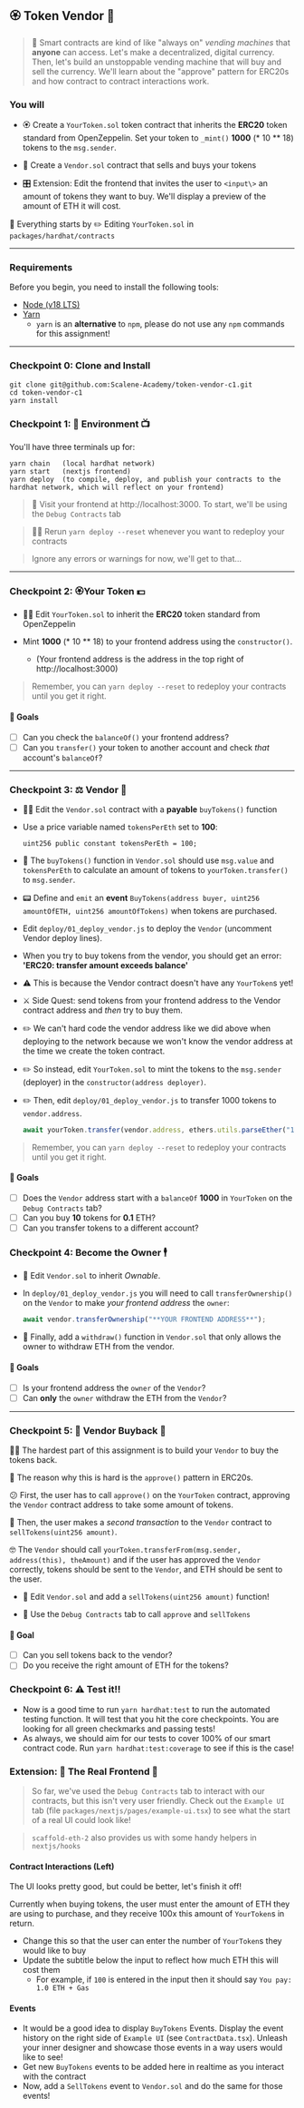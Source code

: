 ## 🏵 Token Vendor 🤖

> 🤖 Smart contracts are kind of like "always on" _vending machines_ that **anyone** can access. Let's make a decentralized, digital currency. Then, let's build an unstoppable vending machine that will buy and sell the currency. We'll learn about the "approve" pattern for ERC20s and how contract to contract interactions work.

### You will

- 🏵 Create a `YourToken.sol` token contract that inherits the **ERC20** token standard from OpenZeppelin. Set your token to `_mint()` **1000** (\* 10 \*\* 18) tokens to the `msg.sender`.

- 🤖 Create a `Vendor.sol` contract that sells and buys your tokens

- 🎛 Extension: Edit the frontend that invites the user to `<input\>` an amount of tokens they want to buy. We'll display a preview of the amount of ETH it will cost.

🧫 Everything starts by ✏️ Editing `YourToken.sol` in `packages/hardhat/contracts`

---

### Requirements

Before you begin, you need to install the following tools:

- [Node (v18 LTS)](https://nodejs.org/en/download/)
- [Yarn](https://yarnpkg.com/getting-started/install)
  - `yarn` is an **alternative** to `npm`, please do not use any `npm` commands for this assignment!

---

### Checkpoint 0: Clone and Install

```
git clone git@github.com:Scalene-Academy/token-vendor-c1.git
cd token-vendor-c1
yarn install
```

### Checkpoint 1: 🔭 Environment 📺

You'll have three terminals up for:

```
yarn chain   (local hardhat network)
yarn start   (nextjs frontend)
yarn deploy  (to compile, deploy, and publish your contracts to the hardhat network, which will reflect on your frontend)
```

> 👀 Visit your frontend at http://localhost:3000. To start, we'll be using the `Debug Contracts` tab

> 👩‍💻 Rerun `yarn deploy --reset` whenever you want to redeploy your contracts

> Ignore any errors or warnings for now, we'll get to that...

---

### Checkpoint 2: 🏵Your Token 💵

- 👩‍💻 Edit `YourToken.sol` to inherit the **ERC20** token standard from OpenZeppelin

- Mint **1000** (\* 10 \*\* 18) to your frontend address using the `constructor()`.

  - (Your frontend address is the address in the top right of http://localhost:3000)

> Remember, you can `yarn deploy --reset` to redeploy your contracts until you get it right.

#### 🥅 Goals

- [ ] Can you check the `balanceOf()` your frontend address?
- [ ] Can you `transfer()` your token to another account and check _that_ account's `balanceOf`?

---

### Checkpoint 3: ⚖️ Vendor 🤖

- 👩‍💻 Edit the `Vendor.sol` contract with a **payable** `buyTokens()` function
- Use a price variable named `tokensPerEth` set to **100**:

  ```solidity
  uint256 public constant tokensPerEth = 100;
  ```

- 📝 The `buyTokens()` function in `Vendor.sol` should use `msg.value` and `tokensPerEth` to calculate an amount of tokens to `yourToken.transfer()` to `msg.sender`.
- 📟 Define and `emit` an **event** `BuyTokens(address buyer, uint256 amountOfETH, uint256 amountOfTokens)` when tokens are purchased.
- Edit `deploy/01_deploy_vendor.js` to deploy the `Vendor` (uncomment Vendor deploy lines).
- When you try to buy tokens from the vendor, you should get an error: **'ERC20: transfer amount exceeds balance'**

- ⚠️ This is because the Vendor contract doesn't have any `YourToken`s yet!

- ⚔️ Side Quest: send tokens from your frontend address to the Vendor contract address and _then_ try to buy them.

- ✏️ We can't hard code the vendor address like we did above when deploying to the network because we won't know the vendor address at the time we create the token contract.

- ✏️ So instead, edit `YourToken.sol` to mint the tokens to the `msg.sender` (deployer) in the `constructor(address deployer)`.

- ✏️ Then, edit `deploy/01_deploy_vendor.js` to transfer 1000 tokens to `vendor.address`.

  ```js
  await yourToken.transfer(vendor.address, ethers.utils.parseEther("1000"));
  ```

> Remember, you can `yarn deploy --reset` to redeploy your contracts until you get it right.

#### 🥅 Goals

- [ ] Does the `Vendor` address start with a `balanceOf` **1000** in `YourToken` on the `Debug Contracts` tab?
- [ ] Can you buy **10** tokens for **0.1** ETH?
- [ ] Can you transfer tokens to a different account?

### Checkpoint 4: Become the Owner 🕴

- 📝 Edit `Vendor.sol` to inherit _Ownable_.

- In `deploy/01_deploy_vendor.js` you will need to call `transferOwnership()` on the `Vendor` to make _your frontend address_ the `owner`:

  ```js
  await vendor.transferOwnership("**YOUR FRONTEND ADDRESS**");
  ```

- 📝 Finally, add a `withdraw()` function in `Vendor.sol` that only allows the owner to withdraw ETH from the vendor.

#### 🥅 Goals

- [ ] Is your frontend address the `owner` of the `Vendor`?
- [ ] Can **only** the `owner` withdraw the ETH from the `Vendor`?

---

### Checkpoint 5: 🤔 Vendor Buyback 🤯

👩‍🏫 The hardest part of this assignment is to build your `Vendor` to buy the tokens back.

🧐 The reason why this is hard is the `approve()` pattern in ERC20s.

😕 First, the user has to call `approve()` on the `YourToken` contract, approving the `Vendor` contract address to take some amount of tokens.

🤨 Then, the user makes a _second transaction_ to the `Vendor` contract to `sellTokens(uint256 amount)`.

🤓 The `Vendor` should call `yourToken.transferFrom(msg.sender, address(this), theAmount)` and if the user has approved the `Vendor` correctly, tokens should be sent to the `Vendor`, and ETH should be sent to the user.

- 📝 Edit `Vendor.sol` and add a `sellTokens(uint256 amount)` function!

- 🔨 Use the `Debug Contracts` tab to call `approve` and `sellTokens`

#### 🥅 Goal

- [ ] Can you sell tokens back to the vendor?
- [ ] Do you receive the right amount of ETH for the tokens?

### Checkpoint 6: ⚠️ Test it!!

- Now is a good time to run `yarn hardhat:test` to run the automated testing function. It will test that you hit the core checkpoints. You are looking for all green checkmarks and passing tests!
- As always, we should aim for our tests to cover 100% of our smart contract code. Run `yarn hardhat:test:coverage` to see if this is the case!

### Extension: 🌈 The Real Frontend 🌈

> So far, we've used the `Debug Contracts` tab to interact with our contracts, but this isn't very user friendly. Check out the `Example UI` tab (file `packages/nextjs/pages/example-ui.tsx`) to see what the start of a real UI could look like!

> `scaffold-eth-2` also provides us with some handy helpers in `nextjs/hooks`

#### Contract Interactions (Left)

The UI looks pretty good, but could be better, let's finish it off!

Currently when buying tokens, the user must enter the amount of ETH they are using to purchase, and they receive 100x this amount of `YourToken`s in return.

- Change this so that the user can enter the number of `YourToken`s they would like to buy
- Update the subtitle below the input to reflect how much ETH this will cost them
  - For example, if `100` is entered in the input then it should say `You pay: 1.0 ETH + Gas`

#### Events

- It would be a good idea to display `BuyTokens` Events. Display the event history on the right side of `Example UI` (see `ContractData.tsx`). Unleash your inner designer and showcase those events in a way users would like to see!
- Get new `BuyTokens` events to be added here in realtime as you interact with the contract
- Now, add a `SellTokens` event to `Vendor.sol` and do the same for those events!
